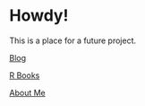 # Howdy!
This is a place for a future project. 

[Blog](https://scott-d-tx.github.io/blog)

[R Books](https://scott-d-tx.github.io/r_books)

[About Me](https://scott-d-tx.github.io/about)

